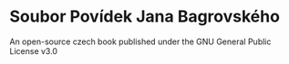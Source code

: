 # Soubor Povídek Jana Bagrovského
An open-source czech book published under the GNU General Public License v3.0
